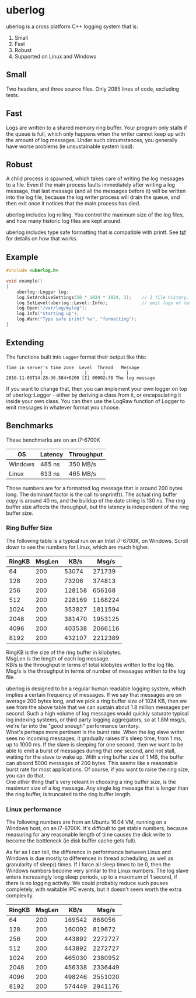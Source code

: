# uberlog

uberlog is a cross platform C++ logging system that is:

1. Small
2. Fast
3. Robust
4. Supported on Linux and Windows

## Small
Two headers, and three source files. Only 2085 lines of code, excluding tests.

## Fast
Logs are written to a shared memory ring buffer. Your program only stalls if the
queue is full, which only happens when the writer cannot keep up with the
amount of log messages. Under such circumstances, you generally have worse
problems (ie unsustainable system load).

## Robust
A child process is spawned, which takes care of writing the log messages to a file.
Even if the main process faults immediately after writing a log message, that last
message (and all the messages before it) will be written into the log file, because
the log writer process will drain the queue, and then exit once it notices that
the main process has died.

uberlog includes log rolling. You control the maximum size of the log files, and how
many historic log files are kept around.

uberlog includes type safe formatting that is compatible with printf. See
[tsf](https://github.com/IMQS/tsf) for details on how that works.

## Example
```cpp
#include <uberlog.h>

void example()
{
	uberlog::Logger log;
	log.SetArchiveSettings(50 * 1024 * 1024, 3);    // 3 file history, 50 MB each
	log.SetLevel(uberlog::Level::Info);             // emit logs of level Info or higher
	log.Open("/var/log/mylog");
	log.Info("Starting up");
	log.Warn("Type safe printf %v", "formatting");
}
```

## Extending
The functions built into `Logger` format their output like this:

    Time in server's time zone  Level  Thread   Message
                 |                |      |        |
    2016-11-05T14:28:36.584+0200 [I] 00002c78 The log message

If you want to change that, then you can implement your own logger on
top of uberlog::Logger - either by deriving a class from it, or 
encapsulating it inside your own class. You can then use the LogRaw
function of Logger to emit messages in whatever format you choose.

## Benchmarks

These benchmarks are on an i7-6700K

| OS   |Latency| Throughput |
|------|-------|------------|
Windows| 485 ns| 350 MB/s 
Linux  | 613 ns| 465 MB/s

Those numbers are for a formatted log message that is around 200 bytes long.
The dominant factor is the call to snprintf(). The actual ring buffer copy is
around 40 ns, and the buildup of the date string is 130 ns.
The ring buffer size affects the throughput, but the latency is independent
of the ring buffer size.

### Ring Buffer Size

The following table is a typical run on an Intel i7-6700K, on Windows.
Scroll down to see the numbers for Linux, which are much higher.

|RingKB| MsgLen |   KB/s | Msg/s  |
|------|--------|--------|--------|
    64 |    200 |  53074 |  271739
   128 |    200 |  73206 |  374813
   256 |    200 | 128158 |  656168
   512 |    200 | 228169 | 1168224
  1024 |    200 | 353827 | 1811594
  2048 |    200 | 381470 | 1953125
  4096 |    200 | 403538 | 2066116
  8192 |    200 | 432107 | 2212389  

RingKB is the size of the ring buffer in kilobytes.  
MsgLen is the length of each log message.  
KB/s is the throughput in terms of total kilobytes written to the log file.  
Msg/s is the throughput in terms of number of messages written to the log file. 

uberlog is designed to be a regular human readable logging system, which implies
a certain frequency of messages. If we say that messages are on average 200 bytes
long, and we pick a ring buffer size of 1024 KB, then we see from the above table
that we can sustain about 1.8 million messages per second. Such a high volume of log
messages would quickly saturate typical log indexing systems, or third party
logging aggregators, so at 1.8M msg/s, we're far into the "good enough"
performance territory.  
What's perhaps more pertinent is the burst rate. When the log slave writer sees
no incoming messages, it gradually raises it's sleep time, from 1 ms, up to 1000 ms.
If the slave is sleeping for one second, then we want to be able to emit a burst of
messages during that one second, and not stall, waiting for the slave to wake up.
With a ring buffer size of 1 MB, the buffer can absord 5000 messages of 200 bytes.
This seems like a reasonable burst rate for most applications. Of course, if you
want to raise the ring size, you can do that.  
One other thing that's very releant in choosing a ring buffer size, is the maximum
size of a log message. Any single log message that is longer than the ring buffer,
is truncated to the ring buffer length.

### Linux performance

The following numbers are from an Ubuntu 16.04 VM, running on
a Windows host, on an i7-6700K. It's difficult to get stable numbers, because
measuring for any reasonable length of time causes the disk write to become the
bottleneck (ie disk buffer cache gets full).

As far as I can tell, the difference in performance between Linux and Windows
is due mostly to differences in thread scheduling, as well as granularity of
sleep() times. If I force all sleep times to be 0, then the Windows numbers
become very similar to the Linux numbers. The log slave enters increasingly long
sleep periods, up to a maximum of 1 second, if there is no logging activity.
We could probably reduce such pauses completely, with waitable IPC events, but
it doesn't seem worth the extra complexity.

|RingKB| MsgLen |   KB/s | Msg/s  |
|------|--------|--------|--------|
    64 |   200  | 169542 |  868056
   128 |   200  | 160092 |  819672
   256 |   200  | 443892 | 2272727
   512 |   200  | 443892 | 2272727
  1024 |   200  | 465030 | 2380952
  2048 |   200  | 456338 | 2336449
  4096 |   200  | 498246 | 2551020
  8192 |   200  | 574449 | 2941176
 